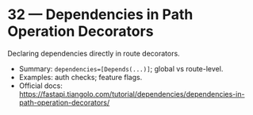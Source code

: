 # 32 — Dependencies in Path Operation Decorators

Declaring dependencies directly in route decorators.

- Summary: `dependencies=[Depends(...)]`; global vs route-level.
- Examples: auth checks; feature flags.
- Official docs: https://fastapi.tiangolo.com/tutorial/dependencies/dependencies-in-path-operation-decorators/

